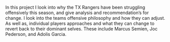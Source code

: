 In this project I look into why the TX Rangers have been struggling offensively this season, and give analysis and recommendation’s for change. I look into the teams offensive philosophy and how they can adjust. As well as, individual players approaches and what they can change to revert back to their dominant selves. These include Marcus Semien, Joc Pederson, and Adolis Garcia.
